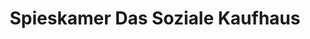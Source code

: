 ---
title: "Spieskamer Das Soziale Kaufhaus"
url: /rechtsupweg/spieskamer-das-soziale-kaufhaus/
shop: Gebrauchtwaren
---